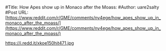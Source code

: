 #Title: How Apes show up in Monaco after the Moass:
#Author: uare2salty
#Post URL: [https://www.reddit.com/r/GME/comments/ny4ege/how_apes_show_up_in_monaco_after_the_moass/](https://www.reddit.com/r/GME/comments/ny4ege/how_apes_show_up_in_monaco_after_the_moass/)


https://i.redd.it/xkoe150hit471.jpg